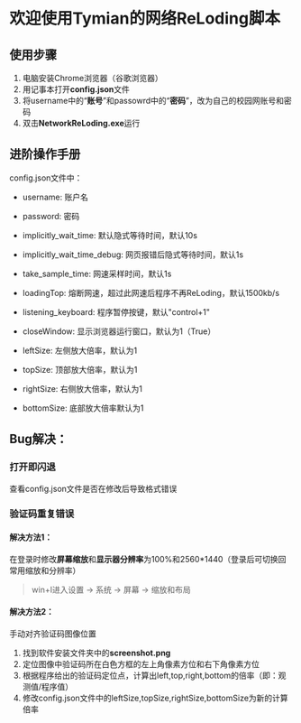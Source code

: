 # 欢迎使用Tymian的网络ReLoding脚本

## 使用步骤

1. 电脑安装Chrome浏览器（谷歌浏览器）
2. 用记事本打开**config.json**文件
3. 将username中的“**账号**”和passowrd中的“**密码**”，改为自己的校园网账号和密码
4. 双击**NetworkReLoding.exe**运行

## 进阶操作手册

config.json文件中：

- username: 账户名

- password: 密码
- implicitly_wait_time: 默认隐式等待时间，默认10s
- implicitly_wait_time_debug: 网页报错后隐式等待时间，默认1s
- take_sample_time: 网速采样时间，默认1s
- loadingTop: 熔断网速，超过此网速后程序不再ReLoding，默认1500kb/s
- listening_keyboard: 程序暂停按键，默认"control+1"
- closeWindow: 显示浏览器运行窗口，默认为1（True）
- leftSize: 左侧放大倍率，默认为1
- topSize: 顶部放大倍率，默认为1
- rightSize: 右侧放大倍率，默认为1
- bottomSize: 底部放大倍率默认为1

## Bug解决：

### 打开即闪退

查看config.json文件是否在修改后导致格式错误

### 验证码重复错误

#### 解决方法1：

在登录时修改**屏幕缩放**和**显示器分辨率**为100%和2560*1440（登录后可切换回常用缩放和分辨率）

> win+I进入设置 → 系统 → 屏幕 → 缩放和布局

#### 解决方法2：

手动对齐验证码图像位置

1. 找到软件安装文件夹中的**screenshot.png**
2. 定位图像中验证码所在白色方框的左上角像素方位和右下角像素方位
3. 根据程序给出的验证码定位点，计算出left,top,right,bottom的倍率（即：观测值/程序值）
4. 修改config.json文件中的leftSize,topSize,rightSize,bottomSize为新的计算倍率